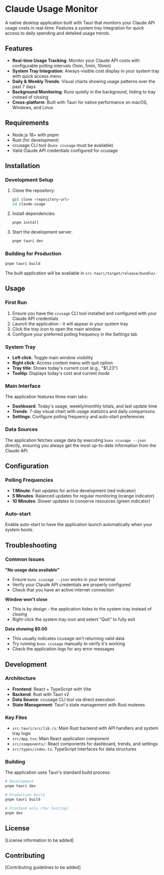 # Claude Usage Monitor

A native desktop application built with Tauri that monitors your Claude API usage costs in real-time. Features a system tray integration for quick access to daily spending and detailed usage trends.

## Features

- **Real-time Usage Tracking**: Monitor your Claude API costs with configurable polling intervals (1min, 5min, 10min)
- **System Tray Integration**: Always-visible cost display in your system tray with quick access menu
- **Daily & Weekly Trends**: Visual charts showing usage patterns over the past 7 days
- **Background Monitoring**: Runs quietly in the background, hiding to tray instead of closing
- **Cross-platform**: Built with Tauri for native performance on macOS, Windows, and Linux

## Requirements

- Node.js 18+ with pnpm
- Rust (for development)
- ccusage CLI tool (`bunx ccusage` must be available)
- Valid Claude API credentials configured for ccusage

## Installation

### Development Setup

1. Clone the repository:
   ```bash
   git clone <repository-url>
   cd claude-usage
   ```

2. Install dependencies:
   ```bash
   pnpm install
   ```

3. Start the development server:
   ```bash
   pnpm tauri dev
   ```

### Building for Production

```bash
pnpm tauri build
```

The built application will be available in `src-tauri/target/release/bundle/`.

## Usage

### First Run

1. Ensure you have the `ccusage` CLI tool installed and configured with your Claude API credentials
2. Launch the application - it will appear in your system tray
3. Click the tray icon to open the main window
4. Configure your preferred polling frequency in the Settings tab

### System Tray

- **Left click**: Toggle main window visibility
- **Right click**: Access context menu with quit option
- **Tray title**: Shows today's current cost (e.g., "$1.23")
- **Tooltip**: Displays today's cost and current mode

### Main Interface

The application features three main tabs:

- **Dashboard**: Today's usage, weekly/monthly totals, and last update time
- **Trends**: 7-day visual chart with usage statistics and daily comparisons
- **Settings**: Configure polling frequency and auto-start preferences

### Data Sources

The application fetches usage data by executing `bunx ccusage --json` directly, ensuring you always get the most up-to-date information from the Claude API.

## Configuration

### Polling Frequencies

- **1 Minute**: Fast updates for active development (red indicator)
- **5 Minutes**: Balanced updates for regular monitoring (orange indicator)
- **10 Minutes**: Slower updates to conserve resources (green indicator)

### Auto-start

Enable auto-start to have the application launch automatically when your system boots.

## Troubleshooting

### Common Issues

**"No usage data available"**
- Ensure `bunx ccusage --json` works in your terminal
- Verify your Claude API credentials are properly configured
- Check that you have an active internet connection

**Window won't close**
- This is by design - the application hides to the system tray instead of closing
- Right-click the system tray icon and select "Quit" to fully exit

**Data showing $0.00**
- This usually indicates ccusage isn't returning valid data
- Try running `bunx ccusage` manually to verify it's working
- Check the application logs for any error messages

## Development

### Architecture

- **Frontend**: React + TypeScript with Vite
- **Backend**: Rust with Tauri v2
- **Data Source**: ccusage CLI tool via direct execution
- **State Management**: Tauri's state management with Rust mutexes

### Key Files

- `src-tauri/src/lib.rs`: Main Rust backend with API handlers and system tray logic
- `src/App.tsx`: Main React application component
- `src/components/`: React components for dashboard, trends, and settings
- `src/types/index.ts`: TypeScript interfaces for data structures

### Building

The application uses Tauri's standard build process:

```bash
# Development
pnpm tauri dev

# Production build
pnpm tauri build

# Frontend only (for testing)
pnpm dev
```

## License

[License information to be added]

## Contributing

[Contributing guidelines to be added]
